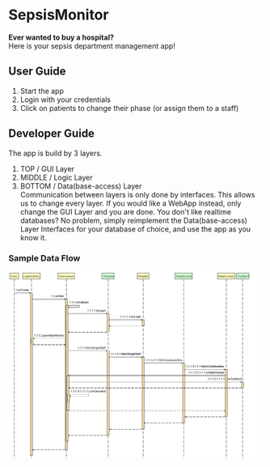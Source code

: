 # SepsisMonitor
**Ever wanted to buy a hospital?**  
Here is your sepsis department management app!  

## User Guide
1. Start the app
2. Login with your credentials
3. Click on patients to change their phase (or assign them to a staff)  

## Developer Guide
The app is build by 3 layers.  
1. TOP / GUI Layer
2. MIDDLE / Logic Layer
3. BOTTOM / Data(base-access) Layer  
Communication between layers is only done by interfaces.
This allows us to change every layer.
If you would like a WebApp instead, only change the GUI Layer and you are done.
You don't like realtime databases? No problem,
simply reimplement the Data(base-access) Layer Interfaces for your database of choice, 
and use the app as you know it.  

### Sample Data Flow
![Login Activity Sequence Diagram](./diagrams/LoginActivity_onCreate.png "Login Activity Data Flow")